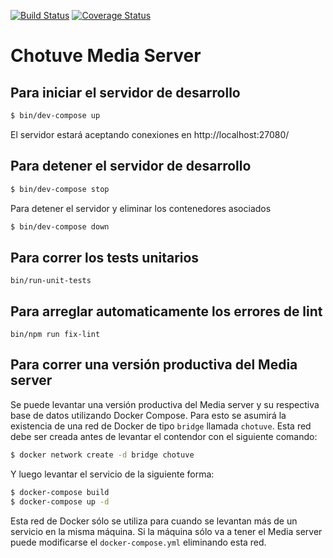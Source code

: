 [![Build Status](https://travis-ci.com/taller2fiuba/chotuve-media-server.svg?token=QmhbESCXPe2HTNdVCFP9&branch=master)](https://travis-ci.com/taller2fiuba/chotuve-media-server)
[![Coverage Status](https://coveralls.io/repos/github/taller2fiuba/chotuve-media-server/badge.svg?branch=master)](https://coveralls.io/github/taller2fiuba/chotuve-media-server?branch=master)

# Chotuve Media Server

## Para iniciar el servidor de desarrollo

```bash
$ bin/dev-compose up
```
El servidor estará aceptando conexiones en http://localhost:27080/

## Para detener el servidor de desarrollo

```bash
$ bin/dev-compose stop
```

Para detener el servidor y eliminar los contenedores asociados

```bash
$ bin/dev-compose down
```
## Para correr los tests unitarios

`bin/run-unit-tests`

## Para arreglar automaticamente los errores de lint

`bin/npm run fix-lint`

## Para correr una versión productiva del Media server

Se puede levantar una versión productiva del Media server y su respectiva base de datos utilizando Docker Compose.
Para esto se asumirá la existencia de una red de Docker de tipo `bridge` llamada `chotuve`. Esta red debe ser creada antes de levantar el contendor con el siguiente comando:

```bash
$ docker network create -d bridge chotuve
```

Y luego levantar el servicio de la siguiente forma:

```bash
$ docker-compose build
$ docker-compose up -d
```

Esta red de Docker sólo se utiliza para cuando se levantan más de un servicio en la misma máquina. Si la máquina sólo va a
tener el Media server puede modificarse el `docker-compose.yml` eliminando esta red.
